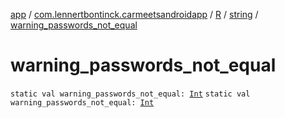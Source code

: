 [app](../../../index.md) / [com.lennertbontinck.carmeetsandroidapp](../../index.md) / [R](../index.md) / [string](index.md) / [warning_passwords_not_equal](./warning_passwords_not_equal.md)

# warning_passwords_not_equal

`static val warning_passwords_not_equal: `[`Int`](https://kotlinlang.org/api/latest/jvm/stdlib/kotlin/-int/index.html)
`static val warning_passwords_not_equal: `[`Int`](https://kotlinlang.org/api/latest/jvm/stdlib/kotlin/-int/index.html)
